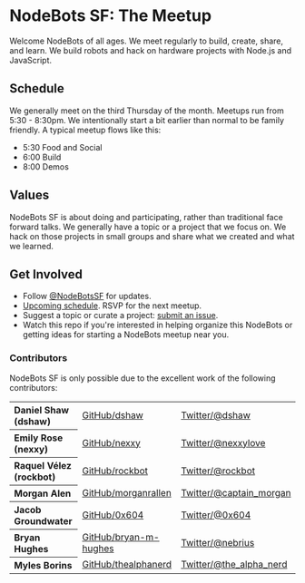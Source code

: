 NodeBots SF: The Meetup
=======================

Welcome NodeBots of all ages. We meet regularly to build, create, share, and learn. We build robots and hack on hardware projects with Node.js and JavaScript.

## Schedule

We generally meet on the third Thursday of the month. Meetups run from 5:30 - 8:30pm. We intentionally start a bit earlier than normal to be family friendly. A typical meetup flows like this:

- 5:30 Food and Social
- 6:00 Build
- 8:00 Demos

## Values

NodeBots SF is about doing and participating, rather than traditional face forward talks. We generally have a topic or a project that we focus on. We hack on those projects in small groups and share what we created and what we learned.

## Get Involved

- Follow [@NodeBotsSF](https://twitter.com/nodebotssf) for updates.
- [Upcoming schedule](http://www.meetup.com/nodebotssf/). RSVP for the next meetup.
- Suggest a topic or curate a project: [submit an issue](https://github.com/nodebots/sf/issues).
- Watch this repo if you're interested in helping organize this NodeBots or getting ideas for starting a NodeBots meetup near you.

### Contributors

NodeBots SF is only possible due to the excellent work of the following contributors:

<table><tbody>
<tr><th align="left">Daniel Shaw (dshaw)</th><td><a href="https://github.com/dshaw">GitHub/dshaw</a></td><td><a href="http://twitter.com/dshaw">Twitter/@dshaw</a></td></tr>
<tr><th align="left">Emily Rose (nexxy)</th><td><a href="https://github.com/nexxy/">GitHub/nexxy</a></td><td><a href="http://twitter.com/nexxylove">Twitter/@nexxylove</a></td></tr>
<tr><th align="left">Raquel Vélez (rockbot)</th><td><a href="https://github.com/rockbot">GitHub/rockbot</a></td><td><a href="http://twitter.com/rockbot">Twitter/@rockbot</a></td></tr>
<tr><th align="left">Morgan Alen</th><td><a href="https://github.com/morganrallen">GitHub/morganrallen</a></td><td><a href="http://twitter.com/captain_morgan">Twitter/@captain_morgan</a></td></tr>
<tr><th align="left">Jacob Groundwater</th><td><a href="https://github.com/0x604">GitHub/0x604</a></td><td><a href="http://twitter.com/0x604">Twitter/@0x604</a></td></tr>
<tr><th align="left">Bryan Hughes</th><td><a href="https://github.com/bryan-m-hughes">GitHub/bryan-m-hughes</a></td><td><a href="http://twitter.com/nebrius">Twitter/@nebrius</a></td></tr>
<tr><th align="left">Myles Borins</th><td><a href="https://github.com/thealphanerd">GitHub/thealphanerd</a></td><td><a href="http://twitter.com/the_alpha_nerd">Twitter/@the_alpha_nerd</a></td></tr>
</tbody></table>
